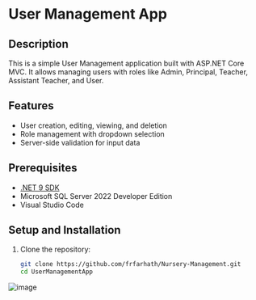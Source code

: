 # User Management App

## Description
This is a simple User Management application built with ASP.NET Core MVC. It allows managing users with roles like Admin, Principal, Teacher, Assistant Teacher, and User.

## Features
- User creation, editing, viewing, and deletion
- Role management with dropdown selection
- Server-side validation for input data

## Prerequisites
- [.NET 9 SDK](https://dotnet.microsoft.com/download/dotnet/7.0)
- Microsoft SQL Server 2022 Developer Edition
- Visual Studio Code

## Setup and Installation

1. Clone the repository:
   ```bash
   git clone https://github.com/frfarhath/Nursery-Management.git
   cd UserManagementApp
![image](https://github.com/user-attachments/assets/68e9761c-7203-40dd-b00a-65e1f7ef8774)
